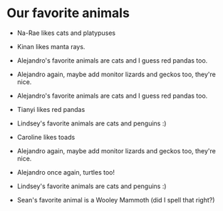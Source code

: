 # Our favorite animals

- Na-Rae likes cats and platypuses
- Kinan likes manta rays.

- Alejandro's favorite animals are cats and I guess red pandas too.
- Alejandro again, maybe add monitor lizards and geckos too, they're nice.

- Alejandro's favorite animals are cats and I guess red pandas too.

- Tianyi likes red pandas

- Lindsey's favorite animals are cats and penguins :) 

- Caroline likes toads

- Alejandro again, maybe add monitor lizards and geckos too, they're nice.
- Alejandro once again, turtles too!
- Lindsey's favorite animals are cats and penguins :) 
- Sean's favorite animal is a Wooley Mammoth (did I spell that right?)


